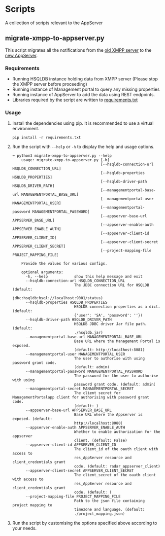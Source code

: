 # Scripts
A collection of scripts relevant to the AppServer

## migrate-xmpp-to-appserver.py

This script migrates all the notifications from the [old XMPP server](https://github.com/RADAR-base/fcmxmppserverv2)
to the [new AppServer](https://github.com/RADAR-base/RADAR-Appserver).

### Requirements
- Running HSQLDB instance holding data from XMPP server (Please stop the XMPP server before proceeding)
- Running instance of Management portal to query any missing properties
- Running instance of AppServer to add the data using REST endpoints.
- Libraries required by the script are written to [requirements.txt](requirements.txt)

### Usage
1. Install the dependencies using pip. It is recommended to use a virtual environment.
    ```shell script
    pip install -r requirements.txt
    ```
2. Run the script with `--help` or `-h` to display the help and usage options.
    ```shell script
    ➜ python3 migrate-xmpp-to-appserver.py --help
        usage: migrate-xmpp-to-appserver.py [-h]
                                            [--hsqldb-connection-url HSQLDB_CONNECTION_URL]
                                            [--hsqldb-properties HSQLDB_PROPERTIES]
                                            [--hsqldb-driver-path HSQLDB_DRIVER_PATH]
                                            [--managementportal-base-url MANAGEMENTPORTAL_BASE_URL]
                                            [--managementportal-user MANAGEMENTPORTAL_USER]
                                            [--managementportal-password MANAGEMENTPORTAL_PASSWORD]
                                            [--appserver-base-url APPSERVER_BASE_URL]
                                            [--appserver-enable-auth APPSERVER_ENABLE_AUTH]
                                            [--appserver-client-id APPSERVER_CLIENT_ID]
                                            [--appserver-client-secret APPSERVER_CLIENT_SECRET]
                                            [--project-mapping-file PROJECT_MAPPING_FILE]
        
        Provide the values for various configs.
        
        optional arguments:
          -h, --help            show this help message and exit
          --hsqldb-connection-url HSQLDB_CONNECTION_URL
                                The JDBC connection URL for HSQLDB (default:
                                jdbc:hsqldb:hsql://localhost:9001/status)
          --hsqldb-properties HSQLDB_PROPERTIES
                                HSQLDB connection properties as a dict. (default:
                                {'user': 'SA', 'password': ''})
          --hsqldb-driver-path HSQLDB_DRIVER_PATH
                                HSQLDB JDBC driver Jar file path. (default:
                                ./hsqldb.jar)
          --managementportal-base-url MANAGEMENTPORTAL_BASE_URL
                                Base URL where the Management Portal is exposed.
                                (default: http://localhost:8081)
          --managementportal-user MANAGEMENTPORTAL_USER
                                The user to authorise with using password grant code.
                                (default: admin)
          --managementportal-password MANAGEMENTPORTAL_PASSWORD
                                The password for the user to authorise with using
                                password grant code. (default: admin)
          --managementportal-secret MANAGEMENTPORTAL_SECRET
                                The client secret for ManagementPortalapp client for authorising with password grant code.
                                (default: )
          --appserver-base-url APPSERVER_BASE_URL
                                Base URL where the Appserver is exposed. (default:
                                http://localhost:8080)
          --appserver-enable-auth APPSERVER_ENABLE_AUTH
                                Whether to enable authorization for the appserver
                                client. (default: False)
          --appserver-client-id APPSERVER_CLIENT_ID
                                The client_id of the oauth client with access to
                                res_AppServer resource and client_credentials grant
                                code. (default: radar_appserver_client)
          --appserver-client-secret APPSERVER_CLIENT_SECRET
                                The client_secret of the oauth client with access to
                                res_AppServer resource and client_credentials grant
                                code. (default: )
          --project-mapping-file PROJECT_MAPPING_FILE
                                Path to the json file containing project mapping to
                                timezone and language. (default:
                                ./project_mapping.json)

    ```
3. Run the script by customising the options specified above according to your needs.